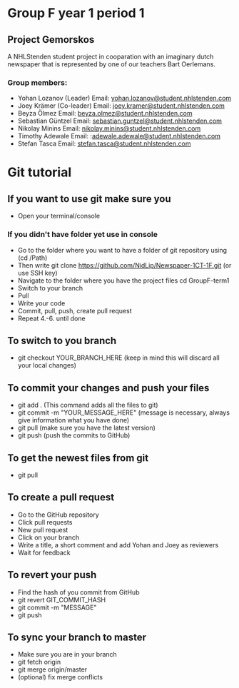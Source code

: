 # Group F year 1 period 1 

## Project Gemorskos

A NHLStenden student project in cooparation with an imaginary dutch newspaper that is represented by one of our teachers Bart Oerlemans.

### Group members:
* Yohan Lozanov (Leader) Email: yohan.lozanov@student.nhlstenden.com
* Joey Krämer (Co-leader) Email: joey.kramer@student.nhlstenden.com
* Beyza Ölmez  Email: beyza.olmez@student.nhlstenden.com
* Sebastian Güntzel Email: sebastian.guntzel@student.nhlstenden.com
* Nikolay Minins Email: nikolay.minins@student.nhlstenden.com
* Timothy Adewale Email: :adewale.adewale@student.nhlstenden.com
* Stefan Tasca Email: stefan.tasca@student.nhlstenden.com

# Git tutorial
## If you want to use git make sure you
* Open your terminal/console 
### If you didn't have folder yet use in console
* Go to the folder where you want to have a folder of git repository using (cd /Path)
* Then write git clone https://github.com/NidLip/Newspaper-1CT-1F.git (or use SSH key)
* Navigate to the folder where you have the project files cd GroupF-term1
* Switch to your branch
* Pull
* Write your code
* Commit, pull, push, create pull request
* Repeat 4.-6. until done
## To switch to you branch
* git checkout YOUR_BRANCH_HERE (keep in mind this will discard all your local changes)
## To commit your changes and push your files
* git add . (This command adds all the files to git)
* git commit -m "YOUR_MESSAGE_HERE" (message is necessary, always give information what you have done)
* git pull (make sure you have the latest version)
* git push (push the commits to GitHub)
## To get the newest files from git
* git pull
## To create a pull request
* Go to the GitHub repository
* Click pull requests
* New pull request
* Click on your branch
* Write a title, a short comment and add Yohan and Joey as reviewers
* Wait for feedback
## To revert your push
* Find the hash of you commit from GitHub
* git revert GIT_COMMIT_HASH
* git commit -m "MESSAGE"
* git push
## To sync your branch to master
* Make sure you are in your branch
* git fetch origin
* git merge origin/master
* (optional) fix merge conflicts